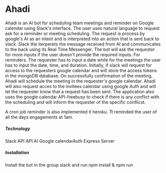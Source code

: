 # Ahadi
Ahadi is an AI bot for scheduling team meetings and reminder on Google calendar using Slack's interface. The user uses natural language to request ask for a reminder or meeting scheduling. The request is process by google's AI as an intent and is interpreted into an action that is sent back to slack. Slack the iterperets the message received from AI and communicates to the back using its Real Time Messenger.
The bot will ask the requester for more inputs if the user doesn't provide the required inputs. For reminders. The requester has to input a date while for the meetings the user has to input the date, time, and duration. 
Initially, if slack will request for access to the requesters google calendar and will store the access tokens in the mongoDB database. On successfully confirmation of the meeting, Ahadi will schedule the meeting in the requester's google calendar. Ahadi will also request acces to the invitees calendar using google Auth and will let the requester know that a request has been sent. The application also uses the google calendar API-freebusy to check if there is any conflict with the scheduling and will inform the requester of the specific conflicst.

A cron job reminder is also implemented it heroku. Tt reminded the user of all the days engagements at 1am.

##### Technology
Slack API
API.AI
Google calendarAuth
Express Server
##### Installation
Install the bot in the group slack and run npm install & npm run
